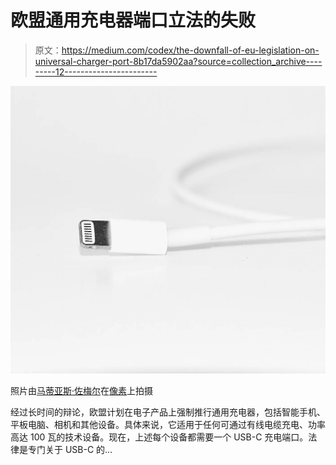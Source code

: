 # 欧盟通用充电器端口立法的失败

> 原文：<https://medium.com/codex/the-downfall-of-eu-legislation-on-universal-charger-port-8b17da5902aa?source=collection_archive---------12----------------------->

![](img/09710fce45cb9f9777fc277dfbdd769d.png)

照片由[马蒂亚斯·佐梅尔](https://www.pexels.com/@matthiaszomer/)在[像素](https://www.pexels.com/photo/close-up-photography-of-white-iphone-charger-914912/)上拍摄

经过长时间的辩论，欧盟计划在电子产品上强制推行通用充电器，包括智能手机、平板电脑、相机和其他设备。具体来说，它适用于任何可通过有线电缆充电、功率高达 100 瓦的技术设备。现在，上述每个设备都需要一个 USB-C 充电端口。法律是专门关于 USB-C 的…